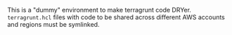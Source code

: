This is a "dummy" environment to make terragrunt code DRYer.
`terragrunt.hcl` files with code to be shared across different AWS accounts and regions must be symlinked.
